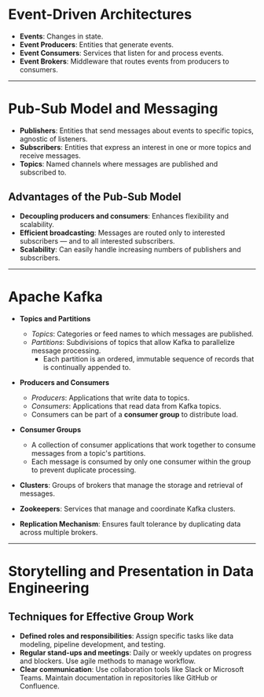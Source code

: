 # Event-Driven Architectures

- **Events**: Changes in state.  
- **Event Producers**: Entities that generate events.  
- **Event Consumers**: Services that listen for and process events.  
- **Event Brokers**: Middleware that routes events from producers to consumers.  

---

# Pub-Sub Model and Messaging

- **Publishers**: Entities that send messages about events to specific topics, agnostic of listeners.  
- **Subscribers**: Entities that express an interest in one or more topics and receive messages.  
- **Topics**: Named channels where messages are published and subscribed to.  

## Advantages of the Pub-Sub Model

- **Decoupling producers and consumers**: Enhances flexibility and scalability.  
- **Efficient broadcasting**: Messages are routed only to interested subscribers — and to all interested subscribers.  
- **Scalability**: Can easily handle increasing numbers of publishers and subscribers.  

---

# Apache Kafka

- **Topics and Partitions**  
  - *Topics*: Categories or feed names to which messages are published.  
  - *Partitions*: Subdivisions of topics that allow Kafka to parallelize message processing.  
    - Each partition is an ordered, immutable sequence of records that is continually appended to.  

- **Producers and Consumers**  
  - *Producers*: Applications that write data to topics.  
  - *Consumers*: Applications that read data from Kafka topics.  
  - Consumers can be part of a **consumer group** to distribute load.

- **Consumer Groups**  
  - A collection of consumer applications that work together to consume messages from a topic's partitions.  
  - Each message is consumed by only one consumer within the group to prevent duplicate processing.  

- **Clusters**: Groups of brokers that manage the storage and retrieval of messages.  

- **Zookeepers**: Services that manage and coordinate Kafka clusters.  

- **Replication Mechanism**: Ensures fault tolerance by duplicating data across multiple brokers.  

---

# Storytelling and Presentation in Data Engineering

## Techniques for Effective Group Work

- **Defined roles and responsibilities**: Assign specific tasks like data modeling, pipeline development, and testing.  
- **Regular stand-ups and meetings**: Daily or weekly updates on progress and blockers. Use agile methods to manage workflow.  
- **Clear communication**: Use collaboration tools like Slack or Microsoft Teams. Maintain documentation in repositories like GitHub or Confluence.  
